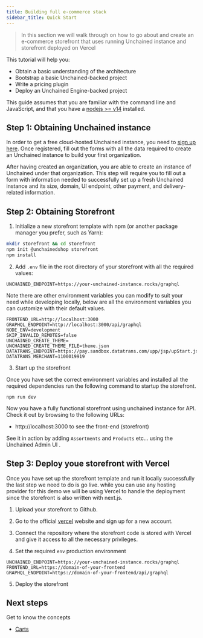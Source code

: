```yaml
---
title: Building full e-commerce stack
sidebar_title: Quick Start
---
```


> In this section we will walk through on how to go about and create an e-commerce storefront
> that uses running Unchained instance and storefront deployed on Vercel

This tutorial will help you:

- Obtain a basic understanding of the architecture
- Bootstrap a basic Unchained-backed project
- Write a pricing plugin
- Deploy an Unchained Engine-backed project

This guide assumes that you are familiar with the command line and
JavaScript, and that you have a [nodejs >= v14](https://nodejs.org/en/) installed.

## Step 1: Obtaining Unchained instance

In order to get a free cloud-hosted Unchained instance, you need to [sign up here](https://unchained.shop/en/signup).
Once registered, fill out the forms with all the data required to create an Unchained instance to build your first organization.

After having created an organization, you are able to create an instance of Unchained under that organization. This step will require you to fill out a form with information needed to successfully set up a fresh Unchained instance and its size, domain, UI endpoint, other payment, and delivery-related information.

## Step 2: Obtaining Storefront

1. Initialize a new storefront template with npm (or another package manager you prefer, such as Yarn):

```bash
mkdir storefront && cd storefront
npm init @unchainedshop storefront
npm install
```

2. Add `.env` file in the root directory of your storefront with all the required values:

```
UNCHAINED_ENDPOINT=https://your-unchained-instance.rocks/graphql
```

Note there are other environment variables you can modify to suit your need while developing locally, below are all the environment variables you can customize with their default values.

```
FRONTEND_URL=http://localhost:3000
GRAPHQL_ENDPOINT=http://localhost:3000/api/graphql
NODE_ENV=development
SKIP_INVALID_REMOTES=false
UNCHAINED_CREATE_THEME=
UNCHAINED_CREATE_THEME_FILE=theme.json
DATATRANS_ENDPOINT=https://pay.sandbox.datatrans.com/upp/jsp/upStart.jsp
DATATRANS_MERCHANT=1100019919
```

3. Start up the storefront

Once you have set the correct environment variables and installed all the required dependencies run the following command to startup the storefront.

```
npm run dev
```

Now you have a fully functional storefront using unchained instance for API. Check it out by browsing to the following URLs:

- http://localhost:3000 to see the front-end (storefront)

See it in action by adding `Assortments` and `Products` etc... using the Unchained Admin UI .

## Step 3: Deploy youe storefront with Vercel

Once you have set up the storefront template and run it locally successfully the last step we need to do is go live. while you can use any hosting provider for this demo we will be using Vercel to handle the deployment since the storefront is also written with next.js.

1. Upload your storefront to Github.

2. Go to the official [vercel](https://vercel.com/) website and sign up for a new account.

3. Connect the repository where the storefront code is stored with Vercel and give it access to all the necessary privileges.

4. Set the required `env` production environment

```
UNCHAINED_ENDPOINT=https://your-unchained-instance.rocks/graphql
FRONTEND_URL=https://domain-of-your-frontend
GRAPHQL_ENDPOINT=https://domain-of-your-frontend/api/graphql
```

5. Deploy the storefront

## Next steps

Get to know the concepts

- [Carts](concepts/carts)
